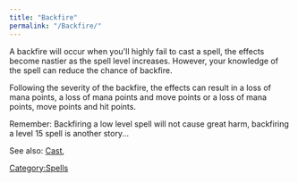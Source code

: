 ```yaml
---
title: "Backfire"
permalink: "/Backfire/"
---
```


A backfire will occur when you'll highly fail to cast a spell, the
effects become nastier as the spell level increases. However, your
knowledge of the spell can reduce the chance of backfire.

Following the severity of the backfire, the effects can result in a loss
of mana points, a loss of mana points and move points or a loss of mana
points, move points and hit points.

Remember: Backfiring a low level spell will not cause great harm,
backfiring a level 15 spell is another story...

See also: [Cast](Cast "wikilink"),

[Category:Spells](Category:Spells "wikilink")